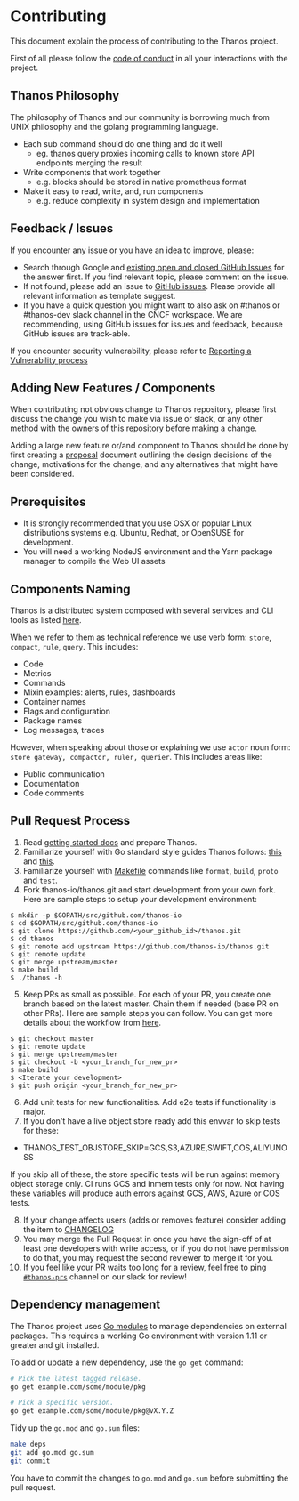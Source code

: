 # Contributing

This document explain the process of contributing to the Thanos project.

First of all please follow the [code of conduct](CODE_OF_CONDUCT.md) in all your interactions with the project.

## Thanos Philosophy

The philosophy of Thanos and our community is borrowing much from UNIX philosophy and the golang programming language.

* Each sub command should do one thing and do it well
  * eg. thanos query proxies incoming calls to known store API endpoints merging the result
* Write components that work together
  * e.g. blocks should be stored in native prometheus format
* Make it easy to read, write, and, run components
  * e.g. reduce complexity in system design and implementation

## Feedback / Issues

If you encounter any issue or you have an idea to improve, please:

* Search through Google and [existing open and closed GitHub Issues](https://github.com/thanos-io/thanos/issues) for the
answer first. If you find relevant topic, please comment on the issue.
* If not found, please add an issue to [GitHub issues](https://github.com/thanos-io/thanos/issues). Please provide
all relevant information as template suggest.
* If you have a quick question you might want to also ask on #thanos or #thanos-dev slack channel in the CNCF workspace.
We are recommending, using GitHub issues for issues and feedback, because GitHub issues are track-able.

If you encounter security vulnerability, please refer to [Reporting a Vulnerability process](SECURITY.md)

## Adding New Features / Components

When contributing not obvious change to Thanos repository, please first
discuss the change you wish to make via issue or slack, or any other
method with the owners of this repository before making a change.

Adding a large new feature or/and component to Thanos should be done by first creating a [proposal](docs/proposals) document outlining the design decisions of the change, motivations for the change, and any alternatives that might have been considered.

## Prerequisites

* It is strongly recommended that you use OSX or popular Linux distributions systems e.g. Ubuntu, Redhat, or OpenSUSE for development.
* You will need a working NodeJS environment and the Yarn package manager to compile the Web UI assets

## Components Naming

Thanos is a distributed system composed with several services and CLI tools as listed [here](cmd/thanos).

When we refer to them as technical reference we use verb form: `store`, `compact`, `rule`, `query`. This includes:

* Code
* Metrics
* Commands
* Mixin examples: alerts, rules, dashboards
* Container names
* Flags and configuration
* Package names
* Log messages, traces

However, when speaking about those or explaining we use `actor` noun form: `store gateway, compactor, ruler, querier`. This includes areas like:

* Public communication
* Documentation
* Code comments

## Pull Request Process

1. Read [getting started docs](docs/getting-started.md) and prepare Thanos.
2. Familiarize yourself with Go standard style guides Thanos follows: [this](https://golang.org/doc/effective_go.html) and [this](https://github.com/golang/go/wiki/CodeReviewComments).
3. Familiarize yourself with [Makefile](Makefile) commands like `format`, `build`, `proto` and `test`.
4. Fork thanos-io/thanos.git and start development from your own fork. Here are sample steps to setup your development environment:

```console
$ mkdir -p $GOPATH/src/github.com/thanos-io
$ cd $GOPATH/src/github.com/thanos-io
$ git clone https://github.com/<your_github_id>/thanos.git
$ cd thanos
$ git remote add upstream https://github.com/thanos-io/thanos.git
$ git remote update
$ git merge upstream/master
$ make build
$ ./thanos -h
```

5. Keep PRs as small as possible. For each of your PR, you create one branch based on the latest master. Chain them if needed (base PR on other PRs). Here are sample steps you can follow. You can get more details about the workflow from [here](https://gist.github.com/Chaser324/ce0505fbed06b947d962).

```console
$ git checkout master
$ git remote update
$ git merge upstream/master
$ git checkout -b <your_branch_for_new_pr>
$ make build
$ <Iterate your development>
$ git push origin <your_branch_for_new_pr>
```

6. Add unit tests for new functionalities. Add e2e tests if functionality is major.
7. If you don't have a live object store ready add this envvar to skip tests for these:
- THANOS_TEST_OBJSTORE_SKIP=GCS,S3,AZURE,SWIFT,COS,ALIYUNOSS

If you skip all of these, the store specific tests will be run against memory object storage only.
CI runs GCS and inmem tests only for now. Not having these variables will produce auth errors against GCS, AWS, Azure or COS tests.

8. If your change affects users (adds or removes feature) consider adding the item to [CHANGELOG](CHANGELOG.md)
9. You may merge the Pull Request in once you have the sign-off of at least one developers with write access, or if you
   do not have permission to do that, you may request the second reviewer to merge it for you.
10. If you feel like your PR waits too long for a review, feel free to ping [`#thanos-prs`](https://slack.cncf.io/) channel on our slack for review!

## Dependency management

The Thanos project uses [Go modules](https://golang.org/cmd/go/#hdr-Modules__module_versions__and_more) to manage dependencies on external packages. This requires a working Go environment with version 1.11 or greater and git installed.

To add or update a new dependency, use the `go get` command:

```bash
# Pick the latest tagged release.
go get example.com/some/module/pkg

# Pick a specific version.
go get example.com/some/module/pkg@vX.Y.Z
```

Tidy up the `go.mod` and `go.sum` files:

```bash
make deps
git add go.mod go.sum
git commit
```

You have to commit the changes to `go.mod` and `go.sum` before submitting the pull request.
